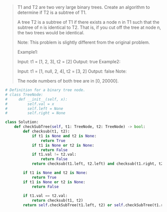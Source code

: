 > T1 and T2 are two very large binary trees. Create an algorithm to determine if T2 is a subtree of T1.
>
> A tree T2 is a subtree of T1 if there exists a node n in T1 such that the subtree of n is identical to T2. That is, if you cut off the tree at node n, the two trees would be identical.
>
> Note: This problem is slightly different from the original problem.
>
> Example1:
>
>  Input: t1 = [1, 2, 3], t2 = [2]
>  Output: true
> Example2:
>
>  Input: t1 = [1, null, 2, 4], t2 = [3, 2]
>  Output: false
> Note:
>
> The node numbers of both tree are in [0, 20000].
>

```python
# Definition for a binary tree node.
# class TreeNode:
#     def __init__(self, x):
#         self.val = x
#         self.left = None
#         self.right = None

class Solution:
    def checkSubTree(self, t1: TreeNode, t2: TreeNode) -> bool:
        def checksub(t1, t2):
            if t1 is None and t2 is None:
                return True
            if t1 is None or t2 is None:
                return False
            if t1.val != t2.val:
                return False
            return checksub(t1.left, t2.left) and checksub(t1.right, t2.right)

        if t1 is None and t2 is None:
            return True
        if t1 is None or t2 is None:
            return False
        
        if t1.val == t2.val:
            return checksub(t1, t2)
        return self.checkSubTree(t1.left, t2) or self.checkSubTree(t1.right, t2)
```

